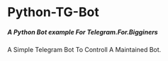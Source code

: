 # Python-TG-Bot

##### A Python Bot example For Telegram.For.Bigginers

A Simple Telegram Bot To Controll A Maintained Bot.

